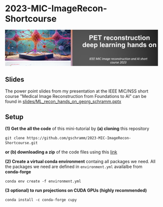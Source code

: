 # 2023-MIC-ImageRecon-Shortcourse

![PET AI tutorial banner](figs/banner.png)

## Slides 

The power point slides from my presentation at the IEEE MIC/NSS short course "Medical Image Reconstruction from Foundations to AI"
can be found in [slides/ML_recon_hands_on_georg_schramm.pptx](slides/ML_recon_hands_on_georg_schramm.pptx)

## Setup

**(1) Get the all the code** of this mini-tutorial by **(a) cloning** this repository
```
git clone https://github.com/gschramm/2023-MIC-ImageRecon-Shortcourse.git
```
**or (b) downloading a zip** of the code files using this [link](https://github.com/gschramm/2023-MIC-ImageRecon-Shortcourse/archive/refs/heads/main.zip)

**(2) Create a virtual conda environment** containg all packages we need.
All the packages we need are defined in `environment.yml` availalbe from **conda-forge**
```
conda env create -f environment.yml
```

**(3 optional) to run projections on CUDA GPUs (highly recommended)**
```
conda install -c conda-forge cupy
```


